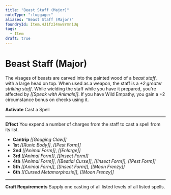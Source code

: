 ```yaml
---
title: "Beast Staff (Major)"
noteType: ":luggage:"
aliases: "Beast Staff (Major)"
foundryId: Item.4J1fzI4nw8rmn1Uq
tags:
  - Item
draft: true
---
```


# Beast Staff (Major)

The visages of beasts are carved into the painted wood of a _beast staff_, with a large head on top. When used as a weapon, the staff is a _+2 greater striking staff_. While wielding the staff while you have it prepared, you're affected by _[[Speak with Animals]]_. If you have Wild Empathy, you gain a +2 circumstance bonus on checks using it.

**Activate** Cast a Spell

* * *

**Effect** You expend a number of charges from the staff to cast a spell from its list.

*   **Cantrip** _[[Gouging Claw]]_
*   **1st** _[[Runic Body]]_, _[[Pest Form]]_
*   **2nd** _[[Animal Form]]_, _[[Enlarge]]_
*   **3rd** _[[Animal Form]]_, _[[Insect Form]]_
*   **4th** _[[Animal Form]]_, _[[Bestial Curse]]_, _[[Insect Form]]_, _[[Pest Form]]_
*   **5th** _[[Animal Form]]_, _[[Insect Form]]_, _[[Moon Frenzy]]_
*   **6th** _[[Cursed Metamorphosis]]_, _[[Moon Frenzy]]_

* * *

**Craft Requirements** Supply one casting of all listed levels of all listed spells.
